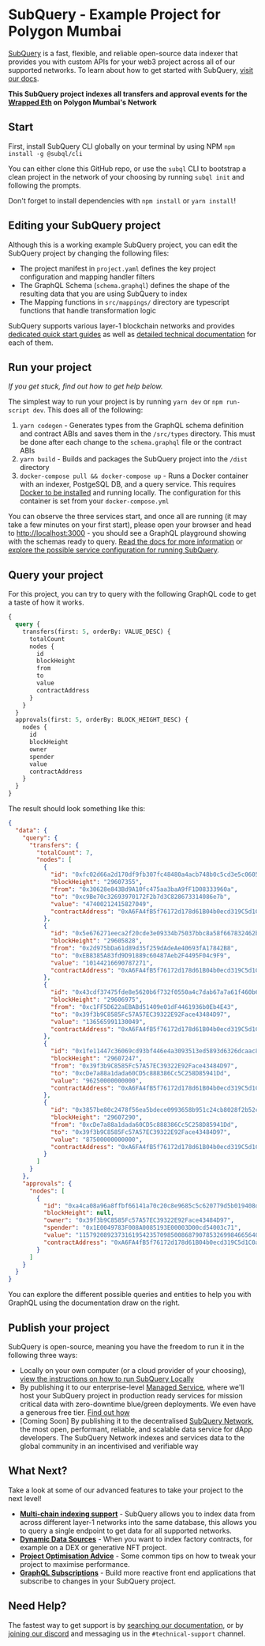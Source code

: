 # SubQuery - Example Project for Polygon Mumbai

[SubQuery](https://subquery.network) is a fast, flexible, and reliable open-source data indexer that provides you with custom APIs for your web3 project across all of our supported networks. To learn about how to get started with SubQuery, [visit our docs](https://academy.subquery.network).

**This SubQuery project indexes all transfers and approval events for the [Wrapped Eth](https://mumbai.polygonscan.com/token/0xa6fa4fb5f76172d178d61b04b0ecd319c5d1c0aa) on Polygon Mumbai's Network**

## Start

First, install SubQuery CLI globally on your terminal by using NPM `npm install -g @subql/cli`

You can either clone this GitHub repo, or use the `subql` CLI to bootstrap a clean project in the network of your choosing by running `subql init` and following the prompts.

Don't forget to install dependencies with `npm install` or `yarn install`!

## Editing your SubQuery project

Although this is a working example SubQuery project, you can edit the SubQuery project by changing the following files:

- The project manifest in `project.yaml` defines the key project configuration and mapping handler filters
- The GraphQL Schema (`schema.graphql`) defines the shape of the resulting data that you are using SubQuery to index
- The Mapping functions in `src/mappings/` directory are typescript functions that handle transformation logic

SubQuery supports various layer-1 blockchain networks and provides [dedicated quick start guides](https://academy.subquery.network/quickstart/quickstart.html) as well as [detailed technical documentation](https://academy.subquery.network/build/introduction.html) for each of them.

## Run your project

_If you get stuck, find out how to get help below._

The simplest way to run your project is by running `yarn dev` or `npm run-script dev`. This does all of the following:

1.  `yarn codegen` - Generates types from the GraphQL schema definition and contract ABIs and saves them in the `/src/types` directory. This must be done after each change to the `schema.graphql` file or the contract ABIs
2.  `yarn build` - Builds and packages the SubQuery project into the `/dist` directory
3.  `docker-compose pull && docker-compose up` - Runs a Docker container with an indexer, PostgeSQL DB, and a query service. This requires [Docker to be installed](https://docs.docker.com/engine/install) and running locally. The configuration for this container is set from your `docker-compose.yml`

You can observe the three services start, and once all are running (it may take a few minutes on your first start), please open your browser and head to [http://localhost:3000](http://localhost:3000) - you should see a GraphQL playground showing with the schemas ready to query. [Read the docs for more information](https://academy.subquery.network/run_publish/run.html) or [explore the possible service configuration for running SubQuery](https://academy.subquery.network/run_publish/references.html).

## Query your project

For this project, you can try to query with the following GraphQL code to get a taste of how it works.

```graphql
{
  query {
    transfers(first: 5, orderBy: VALUE_DESC) {
      totalCount
      nodes {
        id
        blockHeight
        from
        to
        value
        contractAddress
      }
    }
  }
  approvals(first: 5, orderBy: BLOCK_HEIGHT_DESC) {
    nodes {
      id
      blockHeight
      owner
      spender
      value
      contractAddress
    }
  }
}
```

The result should look something like this:

```json
{
  "data": {
    "query": {
      "transfers": {
        "totalCount": 7,
        "nodes": [
          {
            "id": "0xfc02d66a2d170df9fb307fc48480a4acb748b0c5cd3e5c06056b701f25bf73d4",
            "blockHeight": "29607355",
            "from": "0x30628e843Bd9A10fc475aa3baA9fF1D08333960a",
            "to": "0xc9Be70c32693970172F2b7d3C828673314086e7b",
            "value": "47400212415827049",
            "contractAddress": "0xA6FA4fB5f76172d178d61B04b0ecd319C5d1C0aa"
          },
          {
            "id": "0x5e676271eeca2f20cde3e09334b75037bbc8a58f667832462bae3b902b9fc377",
            "blockHeight": "29605828",
            "from": "0x2d975bDa61d89d35f259dAdeAe40693fA17842B8",
            "to": "0xEB8385A83fd9D91889c60487Aeb2F4495F04c9F9",
            "value": "10144216690787271",
            "contractAddress": "0xA6FA4fB5f76172d178d61B04b0ecd319C5d1C0aa"
          },
          {
            "id": "0x43cdf37475fde8e5620b6f732f0550a4c7dab67a7a61f460b60c9c51a3e57e9f",
            "blockHeight": "29606975",
            "from": "0xc1FF5D622aEBABd51409e01dF4461936b0Eb4E43",
            "to": "0x39f3b9C8585Fc57A57EC39322E92Face43484D97",
            "value": "136565991130049",
            "contractAddress": "0xA6FA4fB5f76172d178d61B04b0ecd319C5d1C0aa"
          },
          {
            "id": "0x1fe11447c36069cd93bf446e4a3093513ed5893d6326dcaac8bac283ab559bca",
            "blockHeight": "29607247",
            "from": "0x39f3b9C8585Fc57A57EC39322E92Face43484D97",
            "to": "0xcDe7a88a1dada60CD5c888386Cc5C258D85941Dd",
            "value": "96250000000000",
            "contractAddress": "0xA6FA4fB5f76172d178d61B04b0ecd319C5d1C0aa"
          },
          {
            "id": "0x3857be80c2478f56ea5bdece0993658b951c24cb8028f2b52c2547d4787bec33",
            "blockHeight": "29607290",
            "from": "0xcDe7a88a1dada60CD5c888386Cc5C258D85941Dd",
            "to": "0x39f3b9C8585Fc57A57EC39322E92Face43484D97",
            "value": "87500000000000",
            "contractAddress": "0xA6FA4fB5f76172d178d61B04b0ecd319C5d1C0aa"
          }
        ]
      }
    },
    "approvals": {
      "nodes": [
        {
          "id": "0xa4ca08a96a8ffbf66141a70c20c8e9685c5c620779d5b019408df4f65b1aa315",
          "blockHeight": null,
          "owner": "0x39f3b9C8585Fc57A57EC39322E92Face43484D97",
          "spender": "0x1E0049783F008A0085193E00003D00cd54003c71",
          "value": "115792089237316195423570985008687907853269984665640564039457584007913129639935",
          "contractAddress": "0xA6FA4fB5f76172d178d61B04b0ecd319C5d1C0aa"
        }
      ]
    }
  }
}
```

You can explore the different possible queries and entities to help you with GraphQL using the documentation draw on the right.

## Publish your project

SubQuery is open-source, meaning you have the freedom to run it in the following three ways:

- Locally on your own computer (or a cloud provider of your choosing), [view the instructions on how to run SubQuery Locally](https://academy.subquery.network/run_publish/run.html)
- By publishing it to our enterprise-level [Managed Service](https://managedservice.subquery.network), where we'll host your SubQuery project in production ready services for mission critical data with zero-downtime blue/green deployments. We even have a generous free tier. [Find out how](https://academy.subquery.network/run_publish/publish.html)
- [Coming Soon] By publishing it to the decentralised [SubQuery Network](https://subquery.network/network), the most open, performant, reliable, and scalable data service for dApp developers. The SubQuery Network indexes and services data to the global community in an incentivised and verifiable way

## What Next?

Take a look at some of our advanced features to take your project to the next level!

- [**Multi-chain indexing support**](https://academy.subquery.network/build/multi-chain.html) - SubQuery allows you to index data from across different layer-1 networks into the same database, this allows you to query a single endpoint to get data for all supported networks.
- [**Dynamic Data Sources**](https://academy.subquery.network/build/dynamicdatasources.html) - When you want to index factory contracts, for example on a DEX or generative NFT project.
- [**Project Optimisation Advice**](https://academy.subquery.network/build/optimisation.html) - Some common tips on how to tweak your project to maximise performance.
- [**GraphQL Subscriptions**](https://academy.subquery.network/run_publish/subscription.html) - Build more reactive front end applications that subscribe to changes in your SubQuery project.

## Need Help?

The fastest way to get support is by [searching our documentation](https://academy.subquery.network), or by [joining our discord](https://discord.com/invite/subquery) and messaging us in the `#technical-support` channel.

